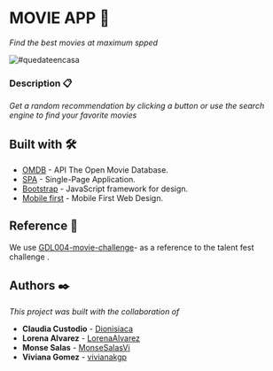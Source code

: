 # MOVIE APP 🍿
_Find the best movies at maximum spped_

![#quedateencasa](https://www.google.com/search?q=gifs+movies&sxsrf=ALeKk02UDY4yJKAp5YKw3Ox1-3Q4NMiNAQ:1588618786801&tbm=isch&source=iu&ictx=1&fir=_Oui6KEJcQaPDM%253A%252CCxN7KHVZi1yPPM%252C_&vet=1&usg=AI4_-kS_ndHLEhHhJGlptDtX_KjAsT7vcg&sa=X&ved=2ahUKEwiY4-GT8prpAhVkHzQIHVLRBEEQ9QEwC3oECAkQKA#imgrc=wJsKoVjGkgAB_M&imgdii=MBUZHX8tePEv1M)

### Description 📋

_Get a random recommendation by clicking a button or use the search engine to find your favorite movies_

## Built with 🛠️

* [OMDB](http://www.omdbapi.com/) - API The Open Movie Database.
* [SPA](https://dzone.com/articles/how-single-page-web-applications-actually-work) - Single-Page Application.
* [Bootstrap](https://getbootstrap.com/) - JavaScript framework for design.
* [Mobile first](https://darwindigital.com/mobile-first-versus-responsive-web-design/) - Mobile First Web Design.

## Reference 📌

We use [GDL004-movie-challenge](https://github.com/Laboratoria/GDL004-movie-challenge)- as a reference to the talent fest challenge .

## Authors ✒️

_This project was built with the collaboration of_

* **Claudia Custodio** - [Dionisiaca](https://github.com/Dionisiaca)
* **Lorena Alvarez** - [LorenaAlvarez](https://github.com/LorenaAlvarez)
* **Monse Salas** - [MonseSalasVi](https://github.com/MonseSalasVi)
* **Viviana Gomez** - [vivianakgp](https://github.com/vivianakgp)

